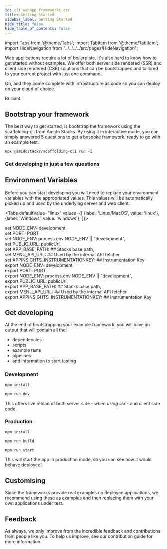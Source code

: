 ```yaml
---
id: cli_webapp_frameworks_csr
title: Getting Started
sidebar_label: Getting Started
hide_title: false
hide_table_of_contents: false
---
```


import Tabs from '@theme/Tabs';
import TabItem from '@theme/TabItem';
import HideNavigation  from "../../../../src/pages/HideNavigation";



Web applications require a lot of boilerplate. It's also hard to know how to get started without examples. We offer both server side rendered (SSR) and client side rendered (CSR) solutions that can be bootstrapped and tailored to your current project with just one command.

Oh, and they come complete with infrastructure as code so you can deploy on your cloud of choice.

Brilliant.

## Bootstrap your framework

The best way to get started, is bootstrap the framework using the scaffolding-cli from Amido Stacks. By using it in interactive mode, you can simply answered 5 questions to get a bespoke framework, ready to go with an example test.

`npx @amidostacks/scaffolding-cli run -i`

### Get developing in just a few questions

<!-- [![asciicast](https://asciinema.org/a/znvqsWhks970mYkUjGkwFoTKS.svg)](https://asciinema.org/a/znvqsWhks970mYkUjGkwFoTKS) -->




## Environment Variables

Before you can start developing you will need to replace your environment variables with the appropriated values.
This values will be automatically picked up and used by the underlying server and web client.


<!-- markdownlint-disable MD033 -->

<Tabs
defaultValue="linux"
values={[
{label: 'Linux/MacOS', value: 'linux'},
{label: 'Windows', value: 'windows'},
]}>
<TabItem value="windows">

<div>
set NODE_ENV=development  <br/>
set PORT=PORT  <br/>
set NODE_ENV: process.env.NODE_ENV || "development",  <br/>
set PUBLIC_URL: publicUrl,  <br/>
set APP_BASE_PATH: ## Stacks base path,  <br/>
set MENU_API_URL: ## Used by the internal API fetcher  <br/>
set APPINSIGHTS_INSTRUMENTATIONKEY: ## Instrumentation Key  <br/>

</div>

  </TabItem>

  <TabItem value="linux">

<div>
export NODE_ENV=development  <br/>
export PORT=PORT  <br/>
export NODE_ENV: process.env.NODE_ENV || "development",  <br/>
export PUBLIC_URL: publicUrl,  <br/>
export APP_BASE_PATH: ## Stacks base path,  <br/>
export MENU_API_URL: ## Used by the internal API fetcher  <br/>
export APPINSIGHTS_INSTRUMENTATIONKEY: ## Instrumentation Key  <br/>
</div>

  </TabItem>

</Tabs>




## Get developing

At the end of bootstrapping your example framework, you will have an output that will contain all the:

* dependencies
* scripts
* example tests
* pipelines
* and information to start testing 



### Development

```bash
npm install
```

```bash
npm run dev
```

This offers live reload of both server side  - *when using ssr* - and client side code.

### Production 

```bash
npm install
```

```bash
npm run build
```

```bash
npm run start
```

This will start the app in production mode, so you can see how it would behave deployed!

## Customising

Since the frameworks provide real examples on deployed applications, we recommend using these as examples and then replacing them with your own applications under test.

## Feedback

As always, we only improve from the incredible feedback and contributions from people like you. To help us improve, see our contribution guide for more information.


<HideNavigation prev />
